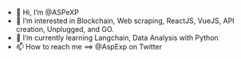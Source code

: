 - 👋 Hi, I’m @ASPeXP
- 👀 I’m interested in Blockchain, Web scraping, ReactJS, VueJS, API creation, Unplugged, and GO.
- 🌱 I’m currently learning Langchain, Data Analysis with Python
- 📫 How to reach me ==> @AspExp on Twitter

<!---
ASPeXP/ASPeXP is a ✨ special ✨ repository because its `README.md` (this file) appears on your GitHub profile.
You can click the Preview link to take a look at your changes.
--->
